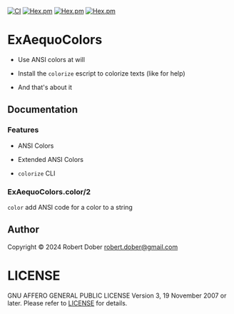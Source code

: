 <!--
DO NOT EDIT THIS FILE
It has been generated from the template `README.md.eex` by Extractly (https://github.com/RobertDober/extractly.git)
and any changes you make in this file will most likely be lost
-->

[![CI](https://github.com/RobertDober/ex_aequo_colors/actions/workflows/elixir.yml/badge.svg)](https://github.com/RobertDober/ex_aequo_colors/actions)
[![Hex.pm](https://img.shields.io/hexpm/v/ex_aequo_colors.svg)](https://hex.pm/packages/ex_aequo_colors)
[![Hex.pm](https://img.shields.io/hexpm/dw/ex_aequo_colors.svg)](https://hex.pm/packages/ex_aequo_colors)
[![Hex.pm](https://img.shields.io/hexpm/dt/ex_aequo_colors.svg)](https://hex.pm/packages/ex_aequo_colors)

# ExAequoColors

- Use ANSI colors at will

- Install the `colorize` escript to colorize texts (like for help) 

- And that's about it 

## Documentation


### Features

- ANSI Colors

- Extended ANSI Colors

- `colorize` CLI



### ExAequoColors.color/2

`color` add ANSI code for a color to a string




## Author

Copyright © 2024 Robert Dober robert.dober@gmail.com

# LICENSE

GNU AFFERO GENERAL PUBLIC LICENSE Version 3, 19 November 2007 or later. Please refer to [LICENSE](LICENSE) for details.
<!--SPDX-License-Identifier: AGPL-3.0-or-later-->
